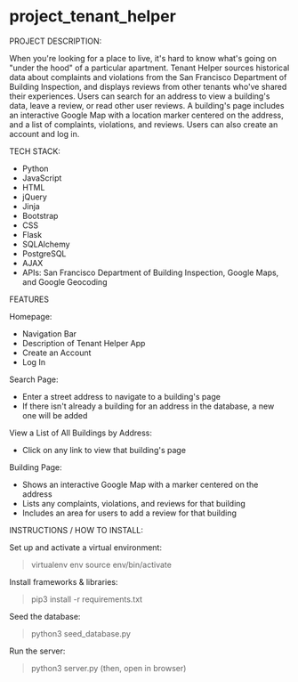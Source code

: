 # project_tenant_helper

PROJECT DESCRIPTION:

When you're looking for a place to live, it's hard to know what's going on "under the hood" of a particular apartment. Tenant Helper sources historical data about complaints and violations from the San Francisco Department of Building Inspection, and displays reviews from other tenants who've shared their experiences. Users can search for an address to view a building's data, leave a review, or read other user reviews. A building's page includes an interactive Google Map with a location marker centered on the address, and a list of complaints, violations, and reviews. Users can also create an account and log in.


TECH STACK:

* Python 
* JavaScript 
* HTML
* jQuery 
* Jinja
* Bootstrap 
* CSS
* Flask
* SQLAlchemy 
* PostgreSQL 
* AJAX
* APIs: San Francisco Department of Building Inspection, Google Maps, and Google Geocoding


FEATURES

Homepage:
* Navigation Bar
* Description of Tenant Helper App
* Create an Account
* Log In

Search Page:
* Enter a street address to navigate to a building's page
* If there isn't already a building for an address in the database, a new one will be added

View a List of All Buildings by Address:
* Click on any link to view that building's page

Building Page:
* Shows an interactive Google Map with a marker centered on the address
* Lists any complaints, violations, and reviews for that building
* Includes an area for users to add a review for that building



INSTRUCTIONS / HOW TO INSTALL:

Set up and activate a virtual environment:
>virtualenv env
>source env/bin/activate

Install frameworks & libraries:
>pip3 install -r requirements.txt

Seed the database:
>python3 seed_database.py

Run the server:
>python3 server.py
(then, open in browser)
